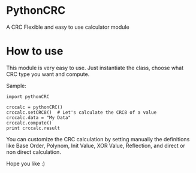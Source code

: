 # PythonCRC
A CRC Flexible and easy to use calculator module

# How to use
This module is very easy to use.
Just instantiate the class, choose what CRC type you want and compute.

Sample:

    import pythonCRC
    
    crccalc = pythonCRC()
    crccalc.setCRC8()  # Let's calculate the CRC8 of a value
    crccalc.data = "My Data"
    crccalc.compute()
    print crccalc.result
    
You can customize the CRC calculation by setting manually the definitions like
Base Order, Polynom, Init Value, XOR Value, Reflection, and direct or non direct calculation.

Hope you like :)
